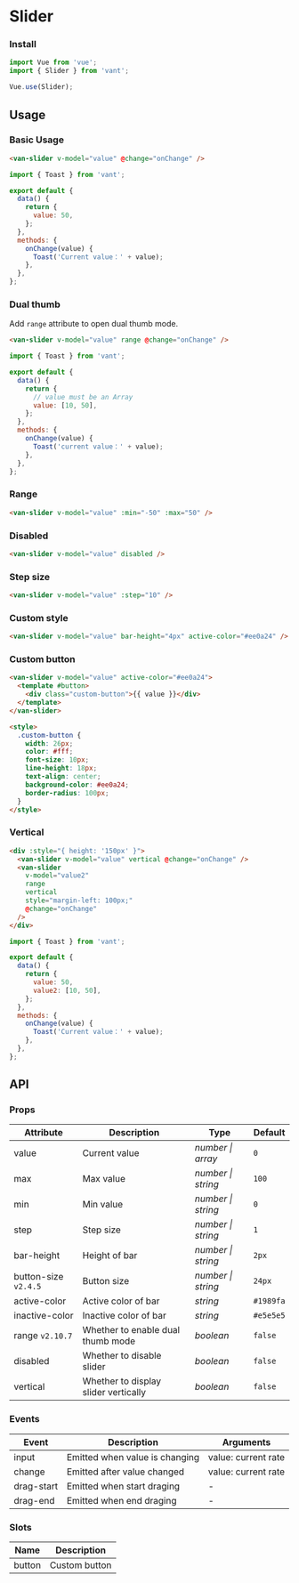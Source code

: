 # Slider

### Install

```js
import Vue from 'vue';
import { Slider } from 'vant';

Vue.use(Slider);
```

## Usage

### Basic Usage

```html
<van-slider v-model="value" @change="onChange" />
```

```js
import { Toast } from 'vant';

export default {
  data() {
    return {
      value: 50,
    };
  },
  methods: {
    onChange(value) {
      Toast('Current value：' + value);
    },
  },
};
```

### Dual thumb

Add `range` attribute to open dual thumb mode.

```html
<van-slider v-model="value" range @change="onChange" />
```

```js
import { Toast } from 'vant';

export default {
  data() {
    return {
      // value must be an Array
      value: [10, 50],
    };
  },
  methods: {
    onChange(value) {
      Toast('current value：' + value);
    },
  },
};
```

### Range

```html
<van-slider v-model="value" :min="-50" :max="50" />
```

### Disabled

```html
<van-slider v-model="value" disabled />
```

### Step size

```html
<van-slider v-model="value" :step="10" />
```

### Custom style

```html
<van-slider v-model="value" bar-height="4px" active-color="#ee0a24" />
```

### Custom button

```html
<van-slider v-model="value" active-color="#ee0a24">
  <template #button>
    <div class="custom-button">{{ value }}</div>
  </template>
</van-slider>

<style>
  .custom-button {
    width: 26px;
    color: #fff;
    font-size: 10px;
    line-height: 18px;
    text-align: center;
    background-color: #ee0a24;
    border-radius: 100px;
  }
</style>
```

### Vertical

```html
<div :style="{ height: '150px' }">
  <van-slider v-model="value" vertical @change="onChange" />
  <van-slider
    v-model="value2"
    range
    vertical
    style="margin-left: 100px;"
    @change="onChange"
  />
</div>
```

```js
import { Toast } from 'vant';

export default {
  data() {
    return {
      value: 50,
      value2: [10, 50],
    };
  },
  methods: {
    onChange(value) {
      Toast('Current value：' + value);
    },
  },
};
```

## API

### Props

| Attribute | Description | Type | Default |
| --- | --- | --- | --- |
| value | Current value | _number \| array_ | `0` |
| max | Max value | _number \| string_ | `100` |
| min | Min value | _number \| string_ | `0` |
| step | Step size | _number \| string_ | `1` |
| bar-height | Height of bar | _number \| string_ | `2px` |
| button-size `v2.4.5` | Button size | _number \| string_ | `24px` |
| active-color | Active color of bar | _string_ | `#1989fa` |
| inactive-color | Inactive color of bar | _string_ | `#e5e5e5` |
| range `v2.10.7` | Whether to enable dual thumb mode | _boolean_ | `false` |
| disabled | Whether to disable slider | _boolean_ | `false` |
| vertical | Whether to display slider vertically | _boolean_ | `false` |

### Events

| Event      | Description                    | Arguments           |
| ---------- | ------------------------------ | ------------------- |
| input      | Emitted when value is changing | value: current rate |
| change     | Emitted after value changed    | value: current rate |
| drag-start | Emitted when start draging     | -                   |
| drag-end   | Emitted when end draging       | -                   |

### Slots

| Name   | Description   |
| ------ | ------------- |
| button | Custom button |
